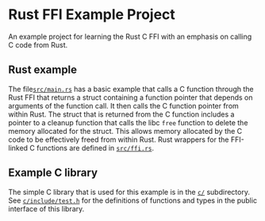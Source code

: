 # Rust FFI Example Project

An example project for learning the Rust C FFI with an emphasis
on calling C code from Rust.

## Rust example

The file[`src/main.rs`](src/main.rs) has a basic example that calls a C
function through the Rust FFI that returns a struct containing a function
pointer that depends on arguments of the function call. It then calls the C
function pointer from within Rust. The struct that is returned from the C
function includes a pointer to a cleanup function that calls the libc `free` function
to delete the memory allocated for the struct. This allows memory allocated
by the C code to be effectively freed from within Rust. Rust wrappers for
the FFI-linked C functions are defined in [`src/ffi.rs`](src/ffi.rs).

## Example C library

The simple C library that is used for this example is in the [`c/`](c/)
subdirectory. See [`c/include/test.h`](c/include/test.h) for the definitions of
functions and types in the public interface of this library.
